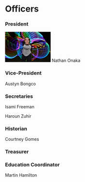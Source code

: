 
# Officers

### President
<img src="nate.jpg" width="150">  Nathan Onaka

### Vice-President
Austyn Bongco

### Secretaries 
Isami Freeman

Haroun Zuhir

### Historian
Courtney Gomes

### Treasurer

### Education Coordinator
Martin Hamilton
